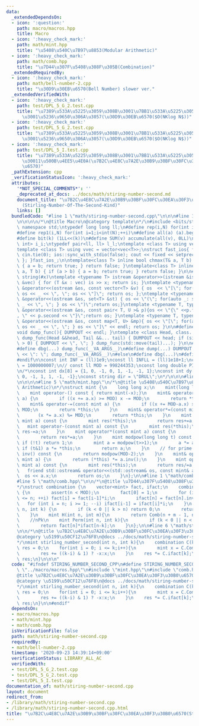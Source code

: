 ```yaml
---
data:
  _extendedDependsOn:
  - icon: ':question:'
    path: macro/macros.hpp
    title: Macro
  - icon: ':heavy_check_mark:'
    path: math/mint.hpp
    title: "\u5408\u540C\u7B97\u8853(Modular Arithmetic)"
  - icon: ':heavy_check_mark:'
    path: math/comb.hpp
    title: "\u7D44\u307F\u5408\u308F\u305B(Combination)"
  _extendedRequiredBy:
  - icon: ':heavy_check_mark:'
    path: math/bell-number-2.cpp
    title: "\u30D9\u30EB\u6570(Bell Number) slower ver."
  _extendedVerifiedWith:
  - icon: ':heavy_check_mark:'
    path: test/DPL_5_G_2.test.cpp
    title: "\u7389\u533A\u5225\u3059\u308B\u3001\u7BB1\u533A\u5225\u3057\u306A\u3044\
      \u3001\u5236\u9650\u306A\u3057(\u30D9\u30EB\u6570($O(NKlog N$))"
  - icon: ':heavy_check_mark:'
    path: test/DPL_5_G_2.test.cpp
    title: "\u7389\u533A\u5225\u3059\u308B\u3001\u7BB1\u533A\u5225\u3057\u306A\u3044\
      \u3001\u5236\u9650\u306A\u3057(\u30D9\u30EB\u6570($O(NKlog N$))"
  - icon: ':heavy_check_mark:'
    path: test/DPL_5_I.test.cpp
    title: "\u7389\u533A\u5225\u3059\u308B\u3001\u7BB1\u533A\u5225\u3057\u306A\u3044\
      \u30011\u500B\u4EE5\u4E0A(\u7B2C\u4E8C\u7A2E\u30B9\u30BF\u30FC\u30EA\u30F3\u30B0\
      \u6570)"
  _pathExtension: cpp
  _verificationStatusIcon: ':heavy_check_mark:'
  attributes:
    '*NOT_SPECIAL_COMMENTS*': ''
    _deprecated_at_docs: ../docs/math/stiring-number-second.md
    document_title: "\u7B2C\u4E8C\u7A2E\u30B9\u30BF\u30FC\u30EA\u30F3\u30B0\u6570\
      (Stirling-Number-Of-The-Second-Kind)"
    links: []
  bundledCode: "#line 1 \"math/stiring-number-second.cpp\"\n\n\n#line 1 \"macro/macros.hpp\"\
    \n\n\n\n/*\n@title Macro\n@category template\n*/\n#include <bits/stdc++.h>\nusing\
    \ namespace std;\ntypedef long long ll;\n#define rep(i,N) for(int i=0;i<int(N);++i)\n\
    #define rep1(i,N) for(int i=1;i<int(N);++i)\n#define all(a) (a).begin(),(a).end()\n\
    #define bit(k) (1LL<<(k))\n#define SUM(v) accumulate(all(v), 0LL)\n\ntypedef pair<int,\
    \ int> i_i;\ntypedef pair<ll, ll> l_l;\ntemplate <class T> using vec = vector<T>;\n\
    template <class T> using vvec = vector<vec<T>>;\nstruct fast_ios{ fast_ios(){\
    \ cin.tie(0); ios::sync_with_stdio(false); cout << fixed << setprecision(20);\
    \ }; }fast_ios_;\n\ntemplate<class T> inline bool chmax(T& a, T b) { if (a < b)\
    \ { a = b; return true; } return false; }\ntemplate<class T> inline bool chmin(T&\
    \ a, T b) { if (a > b) { a = b; return true; } return false; }\n\n#define TOSTRING(x)\
    \ string(#x)\ntemplate <typename T> istream &operator>>(istream &is, vector<T>\
    \ &vec) { for (T &x : vec) is >> x; return is; }\ntemplate <typename T> ostream\
    \ &operator<<(ostream &os, const vector<T> &v) { os  << \"[\"; for(auto _: v)\
    \ os << _ << \", \"; os << \"]\"; return os; };\ntemplate <typename T> ostream\
    \ &operator<<(ostream &os, set<T> &st) { os << \"(\"; for(auto _: st) { os <<\
    \ _ << \", \"; } os << \")\";return os;}\ntemplate <typename T, typename U> ostream\
    \ &operator<<(ostream &os, const pair< T, U >& p){os << \"{\" <<p.first << \"\
    , \" << p.second << \"}\";return os; }\ntemplate <typename T, typename U> ostream\
    \ &operator<<(ostream &os, const map<T, U> &mp){ os << \"[\"; for(auto _: mp){\
    \ os << _ << \", \"; } os << \"]\" << endl; return os; }\n\n#define DUMPOUT cerr\n\
    void dump_func(){ DUMPOUT << endl; }\ntemplate <class Head, class... Tail> void\
    \ dump_func(Head &&head, Tail &&... tail) { DUMPOUT << head; if (sizeof...(Tail)\
    \ > 0) { DUMPOUT << \", \"; } dump_func(std::move(tail)...); }\n\n#ifdef DEBUG\n\
    #define dbg(...) dump_func(__VA_ARGS__)\n#define dump(...) DUMPOUT << string(#__VA_ARGS__)\
    \ << \": \"; dump_func(__VA_ARGS__)\n#else\n#define dbg(...)\n#define dump(...)\n\
    #endif\n\nconst int INF = (ll)1e9;\nconst ll INFLL = (ll)1e18+1;\nconst ll MOD\
    \ = 1000000007;\n// const ll MOD = 998244353;\nconst long double PI = acos(-1.0);\n\
    \n/*\nconst int dx[8] = {1, 0, -1, 0, 1, -1, -1, 1};\nconst int dy[8] = {0, 1,\
    \ 0, -1, 1, 1, -1, -1};\nconst string dir = \"DRUL\";\n*/\n\n\n#line 1 \"math/mint.hpp\"\
    \n\n\n\n#line 5 \"math/mint.hpp\"\n/*\n@title \u5408\u540C\u7B97\u8853(Modular\
    \ Arithmetic)\n*/\nstruct mint {\n    long long x;\n    mint(long long _x=0):x((_x%MOD+MOD)%MOD){}\n\
    \    mint operator-() const { return mint(-x);}\n    mint& operator+=(const mint\
    \ a) {\n        if ((x += a.x) >= MOD) x -= MOD;\n        return *this;\n    }\n\
    \    mint& operator-=(const mint a) {\n        if ((x += MOD-a.x) >= MOD) x -=\
    \ MOD;\n        return *this;\n    }\n    mint& operator*=(const mint a) {\n \
    \       (x *= a.x) %= MOD;\n        return *this;\n    }\n    mint operator+(const\
    \ mint a) const {\n        mint res(*this);\n        return res+=a;\n    }\n \
    \   mint operator-(const mint a) const {\n        mint res(*this);\n        return\
    \ res-=a;\n    }\n    mint operator*(const mint a) const {\n        mint res(*this);\n\
    \        return res*=a;\n    }\n    mint modpow(long long t) const {\n       \
    \ if (!t) return 1;\n        mint a = modpow(t>>1);\n        a *= a;\n       \
    \ if (t&1) a *= *this;\n        return a;\n    }\n    // for prime MOD\n    mint\
    \ inv() const {\n        return modpow(MOD-2);\n    }\n    mint& operator/=(const\
    \ mint a) {\n        return (*this) *= a.inv();\n    }\n    mint operator/(const\
    \ mint a) const {\n        mint res(*this);\n        return res/=a;\n    }\n \
    \   friend std::ostream& operator<<(std::ostream& os, const mint& a){\n      \
    \  os << a.x;\n        return os;\n    }\n};\n\n#line 1 \"math/comb.hpp\"\n\n\n\
    #line 5 \"math/comb.hpp\"\n\n/*\n@title \u7D44\u307F\u5408\u308F\u305B(Combination)\n\
    */\nstruct combination {\n    vector<mint> fact, ifact;\n    combination(int n):fact(n+1),ifact(n+1)\
    \ {\n        assert(n < MOD);\n        fact[0] = 1;\n        for (int i = 1; i\
    \ <= n; ++i) fact[i] = fact[i-1]*i;\n        ifact[n] = fact[n].inv();\n     \
    \   for (int i = n; i >= 1; --i) ifact[i-1] = ifact[i]*i;\n    }\n    mint Comb(int\
    \ n, int k) {\n        if (k < 0 || k > n) return 0;\n        return fact[n]*ifact[k]*ifact[n-k];\n\
    \    }\n    mint H(int n, int m){\n        return Comb(n + m - 1, n);\n    }\n\
    \    //nPk\n    mint Perm(int n, int k){\n        if (k < 0 || n < k) return 0;\n\
    \        return fact[n]*ifact[n-k];\n    }\n};\n\n#line 6 \"math/stiring-number-second.cpp\"\
    \n\n/*\n@title \u7B2C\u4E8C\u7A2E\u30B9\u30BF\u30FC\u30EA\u30F3\u30B0\u6570(Stirling-Number-Of-The-Second-Kind)\n\
    @category \u5199\u50CF12\u76F8\n@docs ../docs/math/stiring-number-second.md\n\
    */\nmint stirling_number_second(int n, int k){\n    combination C(k+1);\n    mint\
    \ res = 0;\n    for(int i = 0; i <= k;i++){\n        mint x = C.Comb(k, i) * mint(i).modpow(n);\n\
    \        res += ((k-i) & 1) ? -x:x;\n    }\n    res *= C.ifact[k];\n    return\
    \ res;\n}\n\n\n"
  code: "#ifndef STIRING_NUMBER_SECOND_CPP\n#define STIRING_NUMBER_SECOND_CPP\n#include\
    \ \"../macro/macros.hpp\"\n#include \"mint.hpp\"\n#include \"comb.hpp\"\n\n/*\n\
    @title \u7B2C\u4E8C\u7A2E\u30B9\u30BF\u30FC\u30EA\u30F3\u30B0\u6570(Stirling-Number-Of-The-Second-Kind)\n\
    @category \u5199\u50CF12\u76F8\n@docs ../docs/math/stiring-number-second.md\n\
    */\nmint stirling_number_second(int n, int k){\n    combination C(k+1);\n    mint\
    \ res = 0;\n    for(int i = 0; i <= k;i++){\n        mint x = C.Comb(k, i) * mint(i).modpow(n);\n\
    \        res += ((k-i) & 1) ? -x:x;\n    }\n    res *= C.ifact[k];\n    return\
    \ res;\n}\n\n#endif"
  dependsOn:
  - macro/macros.hpp
  - math/mint.hpp
  - math/comb.hpp
  isVerificationFile: false
  path: math/stiring-number-second.cpp
  requiredBy:
  - math/bell-number-2.cpp
  timestamp: '2020-09-23 14:39:14+09:00'
  verificationStatus: LIBRARY_ALL_AC
  verifiedWith:
  - test/DPL_5_G_2.test.cpp
  - test/DPL_5_G_2.test.cpp
  - test/DPL_5_I.test.cpp
documentation_of: math/stiring-number-second.cpp
layout: document
redirect_from:
- /library/math/stiring-number-second.cpp
- /library/math/stiring-number-second.cpp.html
title: "\u7B2C\u4E8C\u7A2E\u30B9\u30BF\u30FC\u30EA\u30F3\u30B0\u6570(Stirling-Number-Of-The-Second-Kind)"
---
```

